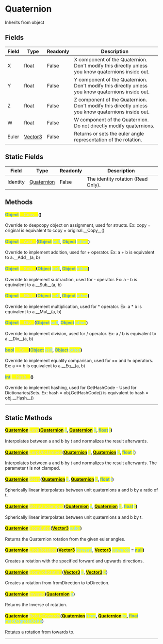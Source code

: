 # Quaternion
Inherits from object
## Fields
|Field|Type|Readonly|Description|
|---|---|---|---|
|X|float|False|X component of the Quaternion. Don't modify this directly unless you know quaternions inside out.|
|Y|float|False|Y component of the Quaternion. Don't modify this directly unless you know quaternions inside out.|
|Z|float|False|Z component of the Quaternion. Don't modify this directly unless you know quaternions inside out.|
|W|float|False|W component of the Quaternion. Do not directly modify quaternions.|
|Euler|[Vector3](../objects/Vector3.md)|False|Returns or sets the euler angle representation of the rotation.|
## Static Fields
|Field|Type|Readonly|Description|
|---|---|---|---|
|Identity|[Quaternion](../objects/Quaternion.md)|False|The identity rotation (Read Only).|
## Methods
#### <mark style="color:#509cd4;">Object</mark> <mark style="color:#dcdcaa;">\_\_Copy\_\_</mark>()
Override to deepcopy object on assignment, used for structs. Ex: copy = original is equivalent to copy = original.\_\_Copy\_\_()
#### <mark style="color:#509cd4;">Object</mark> <mark style="color:#dcdcaa;">\_\_Add\_\_</mark>(<mark style="color:#509cd4;">Object</mark> <mark style="color:#9cdcfe;">self</mark>, <mark style="color:#509cd4;">Object</mark> <mark style="color:#9cdcfe;">other</mark>)
Override to implement addition, used for + operator. Ex: a + b is equivalent to a.\_\_Add\_\_(a, b)
#### <mark style="color:#509cd4;">Object</mark> <mark style="color:#dcdcaa;">\_\_Sub\_\_</mark>(<mark style="color:#509cd4;">Object</mark> <mark style="color:#9cdcfe;">self</mark>, <mark style="color:#509cd4;">Object</mark> <mark style="color:#9cdcfe;">other</mark>)
Override to implement subtraction, used for - operator. Ex: a - b is equivalent to a.\_\_Sub\_\_(a, b)
#### <mark style="color:#509cd4;">Object</mark> <mark style="color:#dcdcaa;">\_\_Mul\_\_</mark>(<mark style="color:#509cd4;">Object</mark> <mark style="color:#9cdcfe;">self</mark>, <mark style="color:#509cd4;">Object</mark> <mark style="color:#9cdcfe;">other</mark>)
Override to implement multiplication, used for * operator. Ex: a * b is equivalent to a.\_\_Mul\_\_(a, b)
#### <mark style="color:#509cd4;">Object</mark> <mark style="color:#dcdcaa;">\_\_Div\_\_</mark>(<mark style="color:#509cd4;">Object</mark> <mark style="color:#9cdcfe;">self</mark>, <mark style="color:#509cd4;">Object</mark> <mark style="color:#9cdcfe;">other</mark>)
Override to implement division, used for / operator. Ex: a / b is equivalent to a.\_\_Div\_\_(a, b)
#### <mark style="color:#509cd4;">bool</mark> <mark style="color:#dcdcaa;">\_\_Eq\_\_</mark>(<mark style="color:#509cd4;">Object</mark> <mark style="color:#9cdcfe;">self</mark>, <mark style="color:#509cd4;">Object</mark> <mark style="color:#9cdcfe;">other</mark>)
Override to implement equality comparison, used for == and != operators. Ex: a == b is equivalent to a.\_\_Eq\_\_(a, b)
#### <mark style="color:#509cd4;">int</mark> <mark style="color:#dcdcaa;">\_\_Hash\_\_</mark>()
Override to implement hashing, used for GetHashCode - Used for Dictionaries/Sets. Ex: hash = obj.GetHashCode() is equivalent to hash = obj.\_\_Hash\_\_()

---

## Static Methods
#### <mark style="color:#509cd4;">[Quaternion](../objects/Quaternion.md)</mark> <mark style="color:#dcdcaa;">Lerp</mark>(<mark style="color:#509cd4;">[Quaternion](../objects/Quaternion.md)</mark> <mark style="color:#9cdcfe;">a</mark>, <mark style="color:#509cd4;">[Quaternion](../objects/Quaternion.md)</mark> <mark style="color:#9cdcfe;">b</mark>, <mark style="color:#509cd4;">float</mark> <mark style="color:#9cdcfe;">t</mark>)
Interpolates between a and b by t and normalizes the result afterwards.
#### <mark style="color:#509cd4;">[Quaternion](../objects/Quaternion.md)</mark> <mark style="color:#dcdcaa;">LerpUnclamped</mark>(<mark style="color:#509cd4;">[Quaternion](../objects/Quaternion.md)</mark> <mark style="color:#9cdcfe;">a</mark>, <mark style="color:#509cd4;">[Quaternion](../objects/Quaternion.md)</mark> <mark style="color:#9cdcfe;">b</mark>, <mark style="color:#509cd4;">float</mark> <mark style="color:#9cdcfe;">t</mark>)
Interpolates between a and b by t and normalizes the result afterwards. The parameter t is not clamped.
#### <mark style="color:#509cd4;">[Quaternion](../objects/Quaternion.md)</mark> <mark style="color:#dcdcaa;">Slerp</mark>(<mark style="color:#509cd4;">[Quaternion](../objects/Quaternion.md)</mark> <mark style="color:#9cdcfe;">a</mark>, <mark style="color:#509cd4;">[Quaternion](../objects/Quaternion.md)</mark> <mark style="color:#9cdcfe;">b</mark>, <mark style="color:#509cd4;">float</mark> <mark style="color:#9cdcfe;">t</mark>)
Spherically linear interpolates between unit quaternions a and b by a ratio of t.
#### <mark style="color:#509cd4;">[Quaternion](../objects/Quaternion.md)</mark> <mark style="color:#dcdcaa;">SlerpUnclamped</mark>(<mark style="color:#509cd4;">[Quaternion](../objects/Quaternion.md)</mark> <mark style="color:#9cdcfe;">a</mark>, <mark style="color:#509cd4;">[Quaternion](../objects/Quaternion.md)</mark> <mark style="color:#9cdcfe;">b</mark>, <mark style="color:#509cd4;">float</mark> <mark style="color:#9cdcfe;">t</mark>)
Spherically linear interpolates between unit quaternions a and b by t.
#### <mark style="color:#509cd4;">[Quaternion](../objects/Quaternion.md)</mark> <mark style="color:#dcdcaa;">FromEuler</mark>(<mark style="color:#509cd4;">[Vector3](../objects/Vector3.md)</mark> <mark style="color:#9cdcfe;">euler</mark>)
Returns the Quaternion rotation from the given euler angles.
#### <mark style="color:#509cd4;">[Quaternion](../objects/Quaternion.md)</mark> <mark style="color:#dcdcaa;">LookRotation</mark>(<mark style="color:#509cd4;">[Vector3](../objects/Vector3.md)</mark> <mark style="color:#9cdcfe;">forward</mark>, <mark style="color:#509cd4;">[Vector3](../objects/Vector3.md)</mark> <mark style="color:#9cdcfe;">upwards</mark> = <mark style="color:#509cd4;">null</mark>)
Creates a rotation with the specified forward and upwards directions.
#### <mark style="color:#509cd4;">[Quaternion](../objects/Quaternion.md)</mark> <mark style="color:#dcdcaa;">FromToRotation</mark>(<mark style="color:#509cd4;">[Vector3](../objects/Vector3.md)</mark> <mark style="color:#9cdcfe;">a</mark>, <mark style="color:#509cd4;">[Vector3](../objects/Vector3.md)</mark> <mark style="color:#9cdcfe;">b</mark>)
Creates a rotation from fromDirection to toDirection.
#### <mark style="color:#509cd4;">[Quaternion](../objects/Quaternion.md)</mark> <mark style="color:#dcdcaa;">Inverse</mark>(<mark style="color:#509cd4;">[Quaternion](../objects/Quaternion.md)</mark> <mark style="color:#9cdcfe;">q</mark>)
Returns the Inverse of rotation.
#### <mark style="color:#509cd4;">[Quaternion](../objects/Quaternion.md)</mark> <mark style="color:#dcdcaa;">RotateTowards</mark>(<mark style="color:#509cd4;">[Quaternion](../objects/Quaternion.md)</mark> <mark style="color:#9cdcfe;">from</mark>, <mark style="color:#509cd4;">[Quaternion](../objects/Quaternion.md)</mark> <mark style="color:#9cdcfe;">to</mark>, <mark style="color:#509cd4;">float</mark> <mark style="color:#9cdcfe;">maxDegreesDelta</mark>)
Rotates a rotation from towards to.

---

